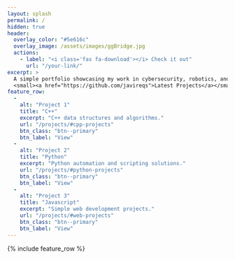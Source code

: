 ```yaml
---
layout: splash
permalink: /
hidden: true
header:
  overlay_color: "#5e616c"
  overlay_image: /assets/images/ggBridge.jpg 
  actions:
    - label: "<i class='fas fa-download'></i> Check it out"
      url: "/your-link/"
excerpt: >
  A simple portfolio showcasing my work in cybersecurity, robotics, and technology.<br />
  <small><a href="https://github.com/javireqs">Latest Projects</a></small>
feature_row:
  - 
    alt: "Project 1"
    title: "C++"
    excerpt: "C++ data structures and algorithms."
    url: "/projects/#cpp-projects"
    btn_class: "btn--primary"
    btn_label: "View"
  - 
    alt: "Project 2"
    title: "Python"
    excerpt: "Python automation and scripting solutions."
    url: "/projects/#python-projects"
    btn_class: "btn--primary"
    btn_label: "View"
  - 
    alt: "Project 3"
    title: "Javascript"
    excerpt: "Simple web development projects."
    url: "/projects/#web-projects"
    btn_class: "btn--primary"
    btn_label: "View"      
---
```


{% include feature_row %}
